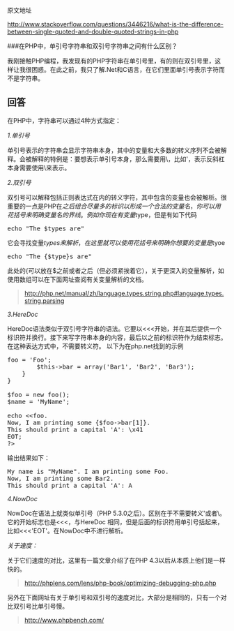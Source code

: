原文地址

http://www.stackoverflow.com/questions/3446216/what-is-the-difference-between-single-quoted-and-double-quoted-strings-in-php

###在PHP中，单引号字符串和双引号字符串之间有什么区别？

我刚接触PHP编程，我发现有的PHP字符串在单引号里，有的则在双引号里，这样让我很困惑。在此之前，我只了解.Net和C语言，在它们里面单引号表示字符而不是字符串。

## 回答

在PHP中，字符串可以通过4种方式指定：

*1.单引号*

单引号表示的字符串会显示字符串本身，其中的变量和大多数的转义序列不会被解释。会被解释的特例是：要想表示单引号本身，那么需要用\，比如\'，表示反斜杠本身需要使用\\来表示。

*2.双引号*

双引号可以解释包括正则表达式在内的转义字符，其中包含的变量也会被解析。很重要的一点是PHP在$之后组合尽量多的标识以形成一个合法的变量名，你可以用花括号来明确变量名的界线。例如你现在有变量$type，但是有如下代码

<pre>
echo "The $types are"
</pre>

它会寻找变量$types来解析，在这里就可以使用花括号来明确你想要的变量是$tyoe

<pre>
echo "The {$type}s are"
</pre>

此处的{可以放在$之前或者之后（但必须紧挨着它），关于更深入的变量解析，如使用数组可以在下面网址查阅有关变量解析的文档。

> http://php.net/manual/zh/language.types.string.php#language.types.string.parsing

*3.HereDoc*

HereDoc语法类似于双引号字符串的语法。它要以<<<开始，并在其后提供一个标识符并换行。接下来写字符串本身的内容，最后以之前的标识符作为结束标志。在这种表达方式中，不需要转义符。
以下为在php.net找到的示例

<pre>
<?php
class foo
{
    var $foo;
    var $bar;

    function foo()
    {
        $this->foo = 'Foo';
        $this->bar = array('Bar1', 'Bar2', 'Bar3');
    }
}

$foo = new foo();
$name = 'MyName';

echo <<<EOT
My name is "$name". I am printing some $foo->foo.
Now, I am printing some {$foo->bar[1]}.
This should print a capital 'A': \x41
EOT;
?>
</pre>

输出结果如下：

<pre>
My name is "MyName". I am printing some Foo.
Now, I am printing some Bar2.
This should print a capital 'A': A
</pre>

*4.NowDoc*

NowDoc在语法上就类似单引号（PHP 5.3.0之后）。区别在于不需要转义'或者\。它的开始标志也是<<<，与HereDoc 相同，但是后面的标识符用单引号括起来，比如<<<'EOT'。在NowDoc中不进行解析。

*关于速度：*

关于它们速度的对比，这里有一篇文章介绍了在PHP 4.3以后从本质上他们是一样快的。

> http://phplens.com/lens/php-book/optimizing-debugging-php.php

另外在下面网址有关于单引号和双引号的速度对比，大部分是相同的，只有一个对比双引号比单引号慢。

> http://www.phpbench.com/
